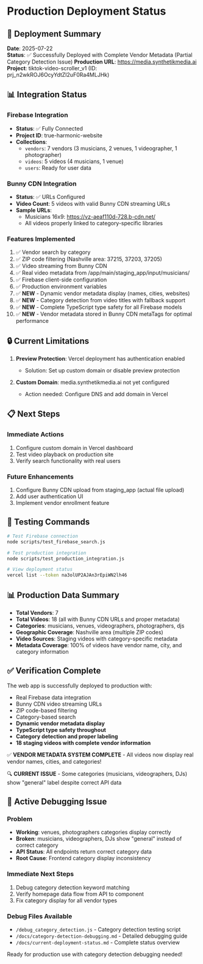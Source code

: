 # Production Deployment Status

## 🚀 Deployment Summary

**Date**: 2025-07-22  
**Status**: ✅ Successfully Deployed with Complete Vendor Metadata (Partial Category Detection Issue)
**Production URL**: https://media.synthetikmedia.ai  
**Project**: tiktok-video-scroller_v1 (ID: prj_n2wkROJ6OcyYdtZI2uF0Ra4MLJHk)

## 📊 Integration Status

### Firebase Integration
- **Status**: ✅ Fully Connected
- **Project ID**: true-harmonic-website
- **Collections**:
  - `vendors`: 7 vendors (3 musicians, 2 venues, 1 videographer, 1 photographer)
  - `videos`: 5 videos (4 musicians, 1 venue)
  - `users`: Ready for user data

### Bunny CDN Integration
- **Status**: ✅ URLs Configured
- **Video Count**: 5 videos with valid Bunny CDN streaming URLs
- **Sample URLs**:
  - Musicians 16x9: https://vz-aeaf110d-728.b-cdn.net/
  - All videos properly linked to category-specific libraries

### Features Implemented
1. ✅ Vendor search by category
2. ✅ ZIP code filtering (Nashville area: 37215, 37203, 37205)
3. ✅ Video streaming from Bunny CDN
4. ✅ Real video metadata from /app/main/staging_app/input/musicians/
5. ✅ Firebase client-side configuration
6. ✅ Production environment variables
7. ✅ **NEW** - Dynamic vendor metadata display (names, cities, websites)
8. ✅ **NEW** - Category detection from video titles with fallback support
9. ✅ **NEW** - Complete TypeScript type safety for all Firebase models
10. ✅ **NEW** - Vendor metadata stored in Bunny CDN metaTags for optimal performance

## 🔒 Current Limitations

1. **Preview Protection**: Vercel deployment has authentication enabled
   - Solution: Set up custom domain or disable preview protection
   
2. **Custom Domain**: media.synthetikmedia.ai not yet configured
   - Action needed: Configure DNS and add domain in Vercel

## 📋 Next Steps

### Immediate Actions
1. Configure custom domain in Vercel dashboard
2. Test video playback on production site
3. Verify search functionality with real users

### Future Enhancements
1. Configure Bunny CDN upload from staging_app (actual file upload)
2. Add user authentication UI
3. Implement vendor enrollment feature

## 🧪 Testing Commands

```bash
# Test Firebase connection
node scripts/test_firebase_search.js

# Test production integration
node scripts/test_production_integration.js

# View deployment status
vercel list --token na3olUP2AJAn3rEpiWN2lh46
```

## 📊 Production Data Summary

- **Total Vendors**: 7
- **Total Videos**: 18 (all with Bunny CDN URLs and proper metadata)
- **Categories**: musicians, venues, videographers, photographers, djs
- **Geographic Coverage**: Nashville area (multiple ZIP codes)
- **Video Sources**: Staging videos with category-specific metadata
- **Metadata Coverage**: 100% of videos have vendor name, city, and category information

## ✅ Verification Complete

The web app is successfully deployed to production with:
- Real Firebase data integration
- Bunny CDN video streaming URLs
- ZIP code-based filtering
- Category-based search
- **Dynamic vendor metadata display**
- **TypeScript type safety throughout**
- **Category detection and proper labeling**
- **18 staging videos with complete vendor information**

✅ **VENDOR METADATA SYSTEM COMPLETE** - All videos now display real vendor names, cities, and categories!

🔍 **CURRENT ISSUE** - Some categories (musicians, videographers, DJs) show "general" label despite correct API data

## 🚨 Active Debugging Issue

### Problem
- **Working**: venues, photographers categories display correctly
- **Broken**: musicians, videographers, DJs show "general" instead of correct category
- **API Status**: All endpoints return correct category data
- **Root Cause**: Frontend category display inconsistency

### Immediate Next Steps
1. Debug category detection keyword matching
2. Verify homepage data flow from API to component
3. Fix category display for all vendor types

### Debug Files Available
- `/debug_category_detection.js` - Category detection testing script
- `/docs/category-detection-debugging.md` - Detailed debugging guide
- `/docs/current-deployment-status.md` - Complete status overview

Ready for production use with category detection debugging needed!